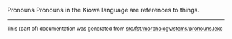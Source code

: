 Pronouns
Pronouns in the Kiowa language are references to things.

* * *

<small>This (part of) documentation was generated from [src/fst/morphology/stems/pronouns.lexc](https://github.com/giellalt/lang-kio/blob/main/src/fst/morphology/stems/pronouns.lexc)</small>
